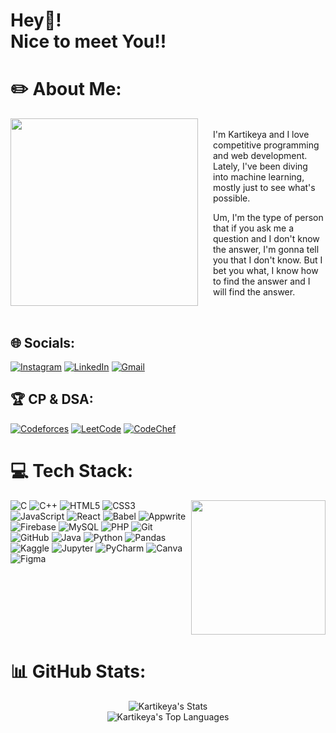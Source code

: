 # Hey👋! <br>Nice to meet You!!

# ✏️ About Me:

<img align="left" height="300" style="margin-right: 1.5rem" src="https://github.com/Anmol-Baranwal/Cool-GIFs-For-GitHub/assets/74038190/9be4d344-6782-461a-b5a6-32a07bf7b34e"  />
</br>
I'm Kartikeya and I love competitive programming and web development. Lately, I've been diving into machine learning, mostly just to see what's possible.

Um, I'm the type of person that if you ask me a question and I don't know the answer, I'm gonna tell you that I don't know. But I bet you what, I know how to find the answer and I will find the answer.

<br clear="both">

## 🌐 Socials:

[![Instagram](https://img.shields.io/badge/Instagram-%23E4405F.svg?logo=Instagram&logoColor=white)](https://www.instagram.com/kartikeya_042/)
[![LinkedIn](https://img.shields.io/badge/LinkedIn-%230077B5.svg?logo=linkedin&logoColor=white)](https://www.linkedin.com/in/kartikeya-singh-5409b7292/)
[![Gmail](https://img.shields.io/badge/Gmail-D14836?logo=gmail&logoColor=white)](https://mail.google.com/mail/u/0/#inbox?compose=CllgCKCCSfqRllqxjtMdjtMQHxqbchlbxKbtrfPsNKHxXVNKQgfGknLfxwwstpSJhbZlhWdsbSV)

## 🏆 CP & DSA:

[![Codeforces](https://img.shields.io/badge/Codeforces-%234CC61E.svg?logo=Codeforces&logoColor=white)](https://codeforces.com/profile/kartikeyasingh042)
[![LeetCode](https://img.shields.io/badge/LeetCode-%23FFA116.svg?logo=LeetCode&logoColor=white)](https://leetcode.com/u/kartikeya042/)
[![CodeChef](https://img.shields.io/badge/CodeChef-%23A52A2A.svg?logo=CodeChef&logoColor=white)](https://www.codechef.com/users/kartikeya042)

# 💻 Tech Stack:

<img align="right" height="215" src="https://user-images.githubusercontent.com/74038190/214375117-d7fc8261-fff2-4b2a-826f-b917ff005e54.gif"  />

![C](https://img.shields.io/badge/C-A8B9CC?logo=c&logoColor=black&style=for-the-badge) ![C++](https://img.shields.io/badge/C++-00599C?logo=cplusplus&logoColor=white&style=for-the-badge) ![HTML5](https://img.shields.io/badge/HTML5-E34F26?logo=html5&logoColor=white&style=for-the-badge) ![CSS3](https://img.shields.io/badge/CSS-1572B6?logo=css&logoColor=white&style=for-the-badge) ![JavaScript](https://img.shields.io/badge/JavaScript-F7DF1E?logo=javascript&logoColor=black&style=for-the-badge) ![React](https://img.shields.io/badge/React-61DAFB?logo=react&logoColor=black&style=for-the-badge) ![Babel](https://img.shields.io/badge/Babel-F9DC3E?logo=babel&logoColor=black&style=for-the-badge) ![Appwrite](https://img.shields.io/badge/Appwrite-F02E65?logo=appwrite&logoColor=white&style=for-the-badge) ![Firebase](https://img.shields.io/badge/Firebase-FFCA28?logo=firebase&logoColor=black&style=for-the-badge) ![MySQL](https://img.shields.io/badge/MySQL-4479A1?logo=mysql&logoColor=white&style=for-the-badge) ![PHP](https://img.shields.io/badge/PHP-777BB4?logo=php&logoColor=black&style=for-the-badge) ![Git](https://img.shields.io/badge/Git-F05032?logo=git&logoColor=white&style=for-the-badge) ![GitHub](https://img.shields.io/badge/GitHub-181717?logo=github&logoColor=white&style=for-the-badge) ![Java](https://skillicons.dev/icons?i=java) ![Python](https://img.shields.io/badge/Python-3776AB?logo=python&logoColor=white&style=for-the-badge) ![Pandas](https://img.shields.io/badge/pandas-150458?logo=pandas&logoColor=white&style=for-the-badge) ![Kaggle](https://img.shields.io/badge/Kaggle-20BEFF?logo=kaggle&logoColor=black&style=for-the-badge) ![Jupyter](https://img.shields.io/badge/Jupyter-F37626?logo=jupyter&logoColor=black&style=for-the-badge) ![PyCharm](https://img.shields.io/badge/PyCharm-000000?logo=pycharm&logoColor=white&style=for-the-badge) ![Canva](https://img.shields.io/badge/Canva-00C4CC?logo=canva&logoColor=black&style=for-the-badge) ![Figma](https://img.shields.io/badge/Figma-F24E1E?logo=figma&logoColor=white&style=for-the-badge)

<br clear="both">

# 📊 GitHub Stats:
<div align="center">

![Kartikeya's Stats](https://github-readme-stats.vercel.app/api?username=kartikeya042&hide_title=false&hide_rank=false&show_icons=true&include_all_commits=true&count_private=true&disable_animations=false&theme=dracula&locale=en&hide_border=false)
<br/>
![Kartikeya's Top Languages](https://github-readme-stats.vercel.app/api/top-langs?username=kartikeya042&locale=en&hide_title=false&layout=compact&card_width=320&langs_count=5&theme=dracula&hide_border=false)
</div>